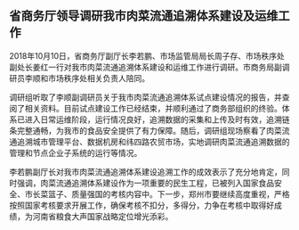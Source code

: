 

## 省商务厅领导调研我市肉菜流通追溯体系建设及运维工作

2018年10月10日，省商务厅副厅长李若鹏、市场监管局局长周子存、市场秩序处副处长姜红一行对我市肉菜流通追溯体系建设和运维工作进行调研。市商务局副调研员李顺和市场秩序处相关负责人陪同。

调研组听取了李顺副调研员关于我市肉菜流通追溯体系试点建设情况的报告，并查阅了相关资料。目前试点建设工作已经结束，并顺利通过了商务部组织的终验。体系已进入日常运维阶段，运行情况良好，追溯数据的采集和上传及时有效，追溯链条完整通畅，为我市的食品安全提供了有力保障。随后，调研组现场察看了肉菜流通追溯城市管理平台、数据机房和纬四路农贸市场，实地调研肉菜流通追溯数据的管理和节点企业子系统的运行等情况。

李若鹏副厅长对我市肉菜流通追溯体系建设追溯工作的成效表示了充分地肯定，同时强调，肉菜流通追溯体系建设作为一项重要的民生工程，已被列入国家食品安全、市长菜篮子、质量强国的考核内容中。下一步，郑州市要继续高度重视，严格按照国家考核要求开展工作，确保考核不扣分，多得分，力争在考核中取得好成绩，为河南省粮食大声国家战略定位增光添彩。





<!--stackedit_data:
eyJoaXN0b3J5IjpbLTYxNDY1NjQ2OCwtNjA1NzUxNDk0XX0=
-->